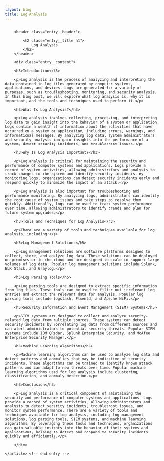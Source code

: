 ```yaml
---
layout: blog
title: Log Analysis
---
```



<div id="main" class="s-content__main large-8 column">
    <article class="entry">

        <header class="entry__header">

            <h2 class="entry__title h1">
                Log Analysis
            </h2>        
        </header>
        
        <div class="entry__content">
        
        <h3>Introduction</h3>

        <p>Log analysis is the process of analyzing and interpreting the data contained in log files generated by computer systems, applications, and devices. Logs are generated for a variety of purposes, such as troubleshooting, monitoring, and security analysis. In this blog post, we will explore what log analysis is, why it is important, and the tools and techniques used to perform it.</p>

        <h3>What Is Log Analysis?</h3>

        <p>Log analysis involves collecting, processing, and interpreting log data to gain insight into the behavior of a system or application. Logs contain a wealth of information about the activities that have occurred on a system or application, including errors, warnings, and informational messages. By analyzing log data, system administrators and security analysts can gain insights into the performance of a system, detect security incidents, and troubleshoot issues.</p>

        <h3>Why Is Log Analysis Important?</h3>

        <p>Log analysis is critical for maintaining the security and performance of computer systems and applications. Logs provide a record of system activities, allowing administrators and analysts to track changes to the system and identify security incidents. By monitoring logs, organizations can detect security incidents early and respond quickly to minimize the impact of an attack.</p>

        <p>Log analysis is also important for troubleshooting and performance monitoring. By analyzing logs, administrators can identify the root cause of system issues and take steps to resolve them quickly. Additionally, logs can be used to track system performance over time, allowing administrators to identify trends and plan for future system upgrades.</p>

        <h3>Tools and Techniques for Log Analysis</h3>

        <p>There are a variety of tools and techniques available for log analysis, including:</p>

        <h5>Log Management Solutions</h5>

        <p>Log management solutions are software platforms designed to collect, store, and analyze log data. These solutions can be deployed on-premises or in the cloud and are designed to scale to support large volumes of log data. Popular log management solutions include Splunk, ELK Stack, and Graylog.</p>

        <h5>Log Parsing Tools</h5>

        <p>Log parsing tools are designed to extract specific information from log files. These tools can be used to filter out irrelevant log entries and extract the relevant data for analysis. Popular log parsing tools include Logstash, Fluentd, and Apache NiFi.</p>

        <h5>Security Information and Event Management (SIEM) Systems</h5>

        <p>SIEM systems are designed to collect and analyze security-related log data from multiple sources. These systems can detect security incidents by correlating log data from different sources and can alert administrators to potential security threats. Popular SIEM systems include IBM QRadar, Splunk Enterprise Security, and McAfee Enterprise Security Manager.</p>

        <h5>Machine Learning Algorithms</h5>

        <p>Machine learning algorithms can be used to analyze log data and detect patterns and anomalies that may be indicative of security incidents. These algorithms can be trained to identify known attack patterns and can adapt to new threats over time. Popular machine learning algorithms used for log analysis include clustering, classification, and anomaly detection.</p>

        <h3>Conclusion</h3>

        <p>Log analysis is a critical component of maintaining the security and performance of computer systems and applications. Logs provide a record of system activities, allowing administrators and analysts to detect security incidents, troubleshoot issues, and monitor system performance. There are a variety of tools and techniques available for log analysis, including log management solutions, log parsing tools, SIEM systems, and machine learning algorithms. By leveraging these tools and techniques, organizations can gain valuable insights into the behavior of their systems and applications, helping to detect and respond to security incidents quickly and efficiently.</p>

        </div> 

    </article> <!-- end entry -->

</div> <!-- end main -->  